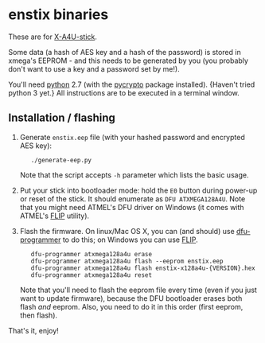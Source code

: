 # enstix binaries

These are for [X-A4U-stick].

Some data (a hash of AES key and a hash of the password) is stored in
xmega's EEPROM - and this needs to be generated by you (you probably
don't want to use a key and a password set by me!).

You'll need [python](https://www.python.org/) 2.7
(with the [pycrypto](https://www.dlitz.net/software/pycrypto/) package
installed).  {Haven't tried python 3 yet.} All instructions are to be
executed in a terminal window.

## Installation / flashing

1. Generate `enstix.eep` file (with your hashed password and encrypted
   AES key):

          ./generate-eep.py

   Note that the script accepts `-h` parameter which lists the basic
   usage.

2. Put your stick into bootloader mode: hold the `E0` button during
   power-up or reset of the stick. It should enumerate as `DFU
   ATXMEGA128A4U`. Note that you might need ATMEL's DFU driver on
   Windows (it comes with ATMEL's [FLIP] utility).

3. Flash the firmware. On linux/Mac OS X, you can (and should) use
   [dfu-programmer] to do this; on Windows you can use [FLIP].

          dfu-programmer atxmega128a4u erase
          dfu-programmer atxmega128a4u flash --eeprom enstix.eep
          dfu-programmer atxmega128a4u flash enstix-x128a4u-{VERSION}.hex
          dfu-programmer atxmega128a4u reset

   Note that you'll need to flash the eeprom file every time (even if
   you just want to update firmware), because the DFU bootloader erases
   both flash _and_ eeprom. Also, you need to do it in this order (first
   eeprom, then flash).

That's it, enjoy!

[AVRstick]: http://matrixstorm.com/avr/avrstick/
[LUFA]: http://www.fourwalledcubicle.com/LUFA.php
[AVR-crypto-lib]: https://git.cryptolib.org/avr-crypto-lib.git
[Arduino Leonardo]: http://arduino.cc/en/Main/arduinoBoardLeonardo
[Teensy]: https://www.pjrc.com/store/teensy.html
[X-A4U-stick]: http://flabbergast.github.io/x-a4u-r2/
[FLIP]: http://www.atmel.com/tools/flip.aspx
[dfu-programmer]: https://dfu-programmer.github.io/
